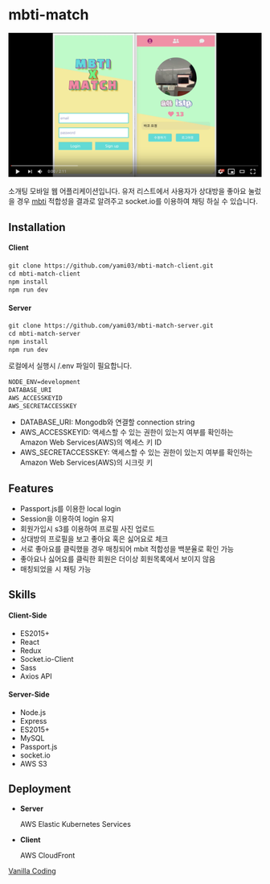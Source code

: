 # mbti-match

[![youtube](README.assets/youtube.png)](https://youtu.be/ApJpejiBE9I)

소개팅 모바일 웹 어플리케이션입니다. 
유저 리스트에서 사용자가 상대방을 좋아요 눌렀을 경우 [mbti]([https://en.wikipedia.org/wiki/Myers%E2%80%93Briggs_Type_Indicator](https://en.wikipedia.org/wiki/Myers–Briggs_Type_Indicator)) 적합성을 결과로 알려주고 socket.io를 이용하여 채팅 하실 수 있습니다.

## Installation

#### Client

```
git clone https://github.com/yami03/mbti-match-client.git
cd mbti-match-client
npm install
npm run dev
```

#### Server

```
git clone https://github.com/yami03/mbti-match-server.git
cd mbti-match-server
npm install
npm run dev
```

로컬에서 실행시 /.env 파일이 필요합니다.

```
NODE_ENV=development
DATABASE_URI
AWS_ACCESSKEYID
AWS_SECRETACCESSKEY
```

* DATABASE_URI: Mongodb와 연결할 connection string 
*  AWS_ACCESSKEYID: 액세스할 수 있는 권한이 있는지 여부를 확인하는 Amazon Web Services(AWS)의 엑세스 키 ID
* AWS_SECRETACCESSKEY: 액세스할 수 있는 권한이 있는지 여부를 확인하는 Amazon Web Services(AWS)의 시크릿 키

## Features

* Passport.js를 이용한 local login
* Session을 이용하여 login 유지
* 회원가입시 s3를 이용하여 프로필 사진 업로드
* 상대방의 프로필을 보고 좋아요 혹은 싫어요로 체크
* 서로 좋아요를 클릭했을 경우 매칭되어 mbit 적합성을 백분율로 확인 가능
* 좋아요나 싫어요를 클릭한 회원은 더이상 회원목록에서 보이지 않음
* 매칭되었을 시 채팅 가능

## Skills

#### Client-Side

* ES2015+
* React
* Redux
* Socket.io-Client
* Sass
* Axios API

#### Server-Side

* Node.js
* Express
* ES2015+
* MySQL
* Passport.js
* socket.io
* AWS S3

## Deployment

* **Server**

  AWS Elastic Kubernetes Services

* **Client**

  AWS CloudFront

[Vanilla Coding](https://github.com/vanilla-coding)

